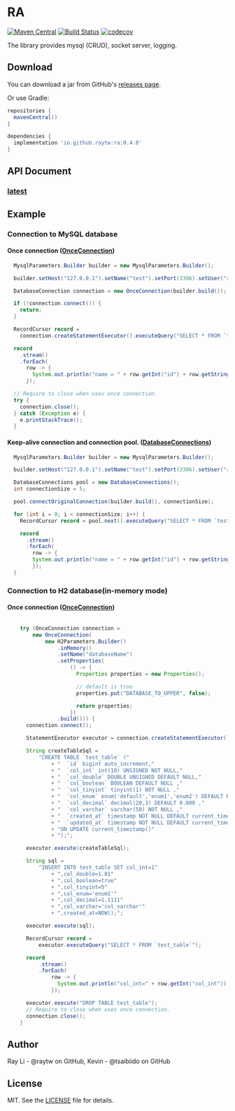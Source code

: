 # RA
[![Maven Central](https://maven-badges.herokuapp.com/maven-central/io.github.raytw/ra/badge.svg)](https://maven-badges.herokuapp.com/maven-central/io.github.raytw/ra)
[![Build Status](https://travis-ci.com/RayTW/RA.svg?branch=develop)](https://travis-ci.com/RayTW/RA)
[![codecov](https://codecov.io/gh/RayTW/RA/branch/develop/graph/badge.svg?token=QVO57XPZRK)](https://codecov.io/gh/RayTW/RA)

The library provides mysql (CRUD), socket server, logging.

## Download

You can download a jar from GitHub's [releases page](https://github.com/RayTW/RA/releases).

Or use Gradle:

```gradle
repositories {
  mavenCentral()
}

dependencies {
  implementation 'io.github.raytw:ra:0.4.0'
}
```

## API Document 
### [latest](https://raytw.github.io/RA/)

## Example
### Connection to MySQL database
#### Once connection ([OnceConnection](https://raytw.github.io/RA/ra/db/connection/OnceConnection.html))
```java
  MysqlParameters.Builder builder = new MysqlParameters.Builder();

  builder.setHost("127.0.0.1").setName("test").setPort(3306).setUser("ray").setPassword("raypwd");

  DatabaseConnection connection = new OnceConnection(builder.build());

  if (!connection.connect()) {
    return;
  }

  RecordCursor record =
    connection.createStatementExecutor().executeQuery("SELECT * FROM `test_table`");

  record
    .stream()
    .forEach(
      row -> {
        System.out.println("name = " + row.getInt("id") + row.getString("name"));
      });

  // Require to close when uses once connection.
  try {
    connection.close();
  } catch (Exception e) {
    e.printStackTrace();
  }
```

#### Keep-alive connection and connection pool. ([DatabaseConnections](https://raytw.github.io/RA/ra/db/DatabaseConnections.html))
```java
  MysqlParameters.Builder builder = new MysqlParameters.Builder();

  builder.setHost("127.0.0.1").setName("test").setPort(3306).setUser("ray").setPassword("raypwd");

  DatabaseConnections pool = new DatabaseConnections();
  int connectionSize = 5;

  pool.connectOriginalConnection(builder.build(), connectionSize);

  for (int i = 0; i < connectionSize; i++) {
    RecordCursor record = pool.next().executeQuery("SELECT * FROM `test_table`");

    record
      .stream()
      .forEach(
        row -> {
        System.out.println("name = " + row.getInt("id") + row.getString("name"));
        });
  }
```

### Connection to H2 database(in-memory mode)
#### Once connection ([OnceConnection](https://raytw.github.io/RA/ra/db/connection/OnceConnection.html))
```java

    try (OnceConnection connection =
        new OnceConnection(
            new H2Parameters.Builder()
                .inMemory()
                .setName("databaseName")
                .setProperties(
                    () -> {
                      Properties properties = new Properties();

                      // default is true
                      properties.put("DATABASE_TO_UPPER", false);

                      return properties;
                    })
                .build())) {
      connection.connect();

      StatementExecutor executor = connection.createStatementExecutor();

      String createTableSql =
          "CREATE TABLE `test_table` ("
              + "  `id` bigint auto_increment,"
              + "  `col_int` int(10) UNSIGNED NOT NULL,"
              + "  `col_double` DOUBLE UNSIGNED DEFAULT NULL,"
              + "  `col_boolean` BOOLEAN DEFAULT NULL ,"
              + "  `col_tinyint` tinyint(1) NOT NULL ,"
              + "  `col_enum` enum('default','enum1','enum2') DEFAULT NULL ,"
              + "  `col_decimal` decimal(20,3) DEFAULT 0.000 ,"
              + "  `col_varchar` varchar(50) NOT NULL ,"
              + "  `created_at` timestamp NOT NULL DEFAULT current_timestamp(),"
              + "  `updated_at` timestamp NOT NULL DEFAULT current_timestamp() "
              + "ON UPDATE current_timestamp()"
              + ");";

      executor.execute(createTableSql);

      String sql =
          "INSERT INTO test_table SET col_int=1"
              + ",col_double=1.01"
              + ",col_boolean=true"
              + ",col_tinyint=5"
              + ",col_enum='enum1'"
              + ",col_decimal=1.1111"
              + ",col_varchar='col_varchar'"
              + ",created_at=NOW();";

      executor.execute(sql);

      RecordCursor record =
          executor.executeQuery("SELECT * FROM `test_table`");

      record
          .stream()
          .forEach(
              row -> {
                System.out.println("col_int=" + row.getInt("col_int"));
              });

      executor.execute("DROP TABLE test_table");
      // Require to close when uses once connection.
      connection.close();
    }
```

## Author

Ray Li - @raytw on GitHub, Kevin - @tsaibiido on GitHub

## License

MIT. See the [LICENSE](https://raw.githubusercontent.com/RayTW/RA/main/LICENSE) file for details.
